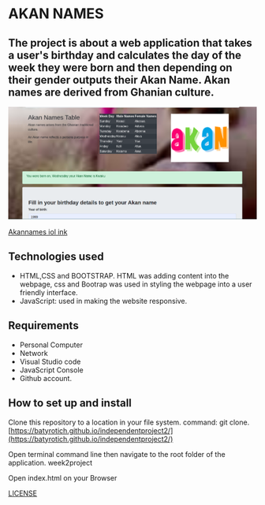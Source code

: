 # AKAN NAMES
## The project is about a web application that takes a user's birthday and calculates the day of the week they were born and then depending on their gender outputs their Akan Name. Akan names are derived from Ghanian culture.
![Akan website snapshot](images/Screenshot.png)

[Akannames iol ink](https://batyrotich.github.io/independentproject2/)

## Technologies used
* HTML,CSS and BOOTSTRAP. HTML was adding content into the webpage, css and Bootrap was used in styling the webpage into a user friendly interface.
* JavaScript: used in making the website responsive.
## Requirements
- Personal Computer
- Network
- Visual Studio code
- JavaScript Console
- Github account.
## How to set up and install
Clone this repository to a location in your file system. command: git clone.
[https://batyrotich.github.io/independentproject2/](https://batyrotich.github.io/independentproject2/)

Open terminal command line then navigate to the root folder of the application. week2project

Open index.html on your Browser

[LICENSE](https://github.com/batyrotich/independentproject2/blob/eddah/LICENSE)


